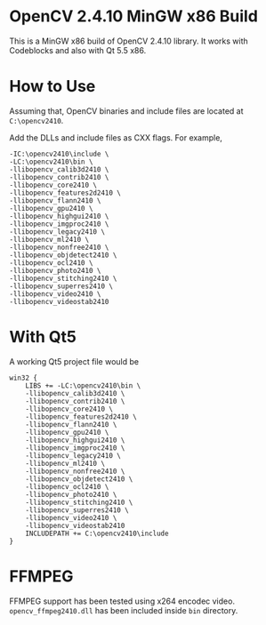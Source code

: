 # OpenCV 2.4.10 MinGW x86 Build

This is a MinGW x86 build of OpenCV 2.4.10 library. It works with Codeblocks and also with Qt 5.5 x86.

# How to Use

Assuming that, OpenCV binaries and include files are located at `C:\opencv2410`.

Add the DLLs and include files as CXX flags. For example,

    -IC:\opencv2410\include \
    -LC:\opencv2410\bin \
    -llibopencv_calib3d2410 \
    -llibopencv_contrib2410 \
    -llibopencv_core2410 \
    -llibopencv_features2d2410 \
    -llibopencv_flann2410 \
    -llibopencv_gpu2410 \
    -llibopencv_highgui2410 \
    -llibopencv_imgproc2410 \
    -llibopencv_legacy2410 \
    -llibopencv_ml2410 \
    -llibopencv_nonfree2410 \
    -llibopencv_objdetect2410 \
    -llibopencv_ocl2410 \
    -llibopencv_photo2410 \
    -llibopencv_stitching2410 \
    -llibopencv_superres2410 \
    -llibopencv_video2410 \
    -llibopencv_videostab2410

# With Qt5

A working Qt5 project file would be

    win32 {
        LIBS += -LC:\opencv2410\bin \
        -llibopencv_calib3d2410 \
        -llibopencv_contrib2410 \
        -llibopencv_core2410 \
        -llibopencv_features2d2410 \
        -llibopencv_flann2410 \
        -llibopencv_gpu2410 \
        -llibopencv_highgui2410 \
        -llibopencv_imgproc2410 \
        -llibopencv_legacy2410 \
        -llibopencv_ml2410 \
        -llibopencv_nonfree2410 \
        -llibopencv_objdetect2410 \
        -llibopencv_ocl2410 \
        -llibopencv_photo2410 \
        -llibopencv_stitching2410 \
        -llibopencv_superres2410 \
        -llibopencv_video2410 \
        -llibopencv_videostab2410
        INCLUDEPATH += C:\opencv2410\include
    }

# FFMPEG

FFMPEG support has been tested using x264 encodec video. `opencv_ffmpeg2410.dll` has been included inside `bin` directory.